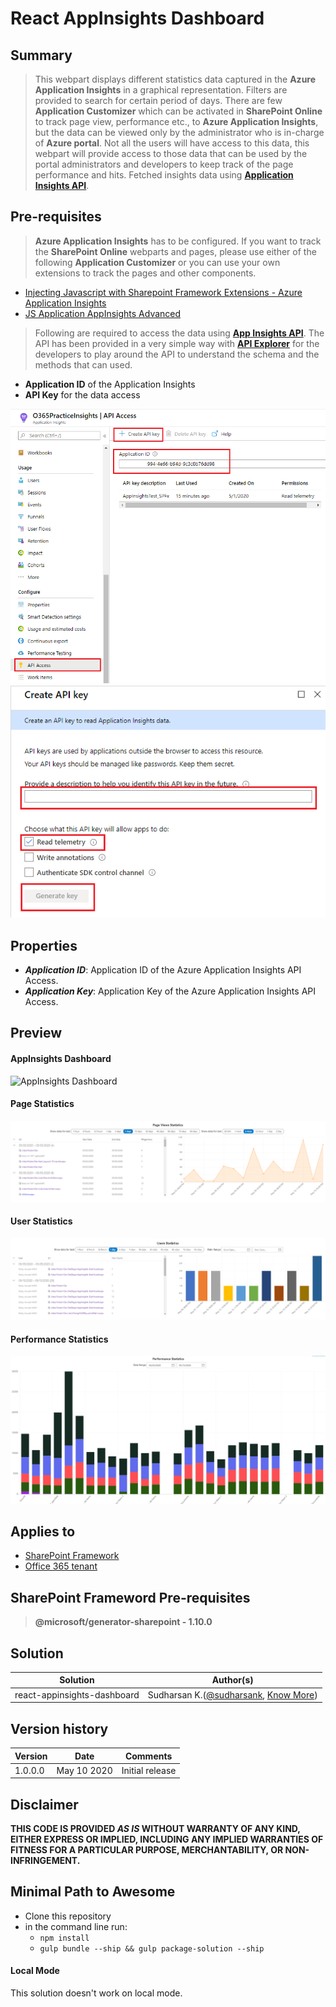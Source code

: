 # React AppInsights Dashboard

## Summary
> This webpart displays different statistics data captured in the **Azure Application Insights** in a graphical representation. Filters are provided to search for certain period of days. There are few **Application Customizer** which can be activated in **SharePoint Online** to track page view, performance etc., to **Azure Application Insights**, but the data can be viewed only by the administrator who is in-charge of **Azure portal**. Not all the users will have access to this data, this webpart will provide access to those data that can be used by the portal administrators and developers to keep track of the page performance and hits. Fetched insights data using **[Application Insights API](https://dev.applicationinsights.io/)**.

## Pre-requisites
> **Azure Application Insights** has to be configured. If you want to track the **SharePoint Online** webparts and pages, please use either of the following **Application Customizer** or you can use your own extensions to track the pages and other components. 
* [Injecting Javascript with Sharepoint Framework Extensions - Azure Application Insights](https://github.com/pnp/sp-dev-fx-extensions/tree/master/samples/js-application-appinsights)
* [JS Application AppInsights Advanced](https://github.com/pnp/sp-dev-fx-extensions/tree/master/samples/js-application-appinsights-advanced)
> Following are required to access the data using **[App Insights API](https://dev.applicationinsights.io/)**. The API has been provided in a very simple way with **[API Explorer](https://dev.applicationinsights.io/apiexplorer)** for the developers to play around the API to understand the schema and the methods that can used.
* **Application ID** of the Application Insights
* **API Key** for the data access

![AppInsights API Application ID](./assets/AppInsights_APIAccess.png)
![AppInsights API Key](./assets/AppInsights_APIKey.png)

## Properties

* **_Application ID_**: Application ID of the Azure Application Insights API Access.
* **_Application Key_**: Application Key of the Azure Application Insights API Access.

## Preview
#### AppInsights Dashboard
![AppInsights Dashboard](./assets/AppInsights_Dashboard.gif)
#### Page Statistics
![AppInsights Dashboard - Page Statistics](./assets/PageStatistics.png)
#### User Statistics
![AppInsights Dashboard - User Statistics](./assets/UserStatistics.png)
#### Performance Statistics
![AppInsights Dashboard - Performance Statistics](./assets/PerformanceStatistics.png)

## Applies to

* [SharePoint Framework](https:/dev.office.com/sharepoint)
* [Office 365 tenant](https://dev.office.com/sharepoint/docs/spfx/set-up-your-development-environment)

## SharePoint Frameword Pre-requisites
 
> **@microsoft/generator-sharepoint - 1.10.0**

## Solution

Solution|Author(s)
--------|---------
react-appinsights-dashboard | Sudharsan K.([@sudharsank](https://twitter.com/sudharsank), [Know More](http://windowssharepointserver.blogspot.com/))

## Version history

Version|Date|Comments
-------|----|--------
1.0.0.0|May 10 2020|Initial release

## Disclaimer
**THIS CODE IS PROVIDED *AS IS* WITHOUT WARRANTY OF ANY KIND, EITHER EXPRESS OR IMPLIED, INCLUDING ANY IMPLIED WARRANTIES OF FITNESS FOR A PARTICULAR PURPOSE, MERCHANTABILITY, OR NON-INFRINGEMENT.**

## Minimal Path to Awesome

- Clone this repository
- in the command line run:
  - `npm install`
  - `gulp bundle --ship && gulp package-solution --ship`

#### Local Mode
This solution doesn't work on local mode.